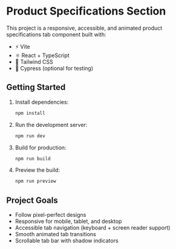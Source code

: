 
# Product Specifications Section

This project is a responsive, accessible, and animated product specifications tab component built with:

- ⚡ Vite
- ⚛️ React + TypeScript
- 🎨 Tailwind CSS
- 🧪 Cypress (optional for testing)

## Getting Started

1. Install dependencies:
   ```bash
   npm install
   ```

2. Run the development server:
   ```bash
   npm run dev
   ```

3. Build for production:
   ```bash
   npm run build
   ```

4. Preview the build:
   ```bash
   npm run preview
   ```

## Project Goals

- Follow pixel-perfect designs
- Responsive for mobile, tablet, and desktop
- Accessible tab navigation (keyboard + screen reader support)
- Smooth animated tab transitions
- Scrollable tab bar with shadow indicators